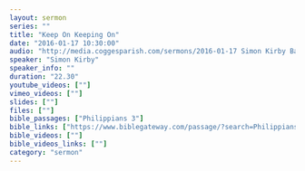 ```yaml
---
layout: sermon
series: ""
title: "Keep On Keeping On"
date: "2016-01-17 10:30:00"
audio: "http://media.coggesparish.com/sermons/2016-01-17 Simon Kirby Baptism.mp3"
speaker: "Simon Kirby"
speaker_info: ""
duration: "22.30"
youtube_videos: [""]
vimeo_videos: [""]
slides: [""]
files: [""]
bible_passages: ["Philippians 3"]
bible_links: ["https://www.biblegateway.com/passage/?search=Philippians%203"]
bible_videos: [""]
bible_videos_links: [""]
category: "sermon"
---
```

